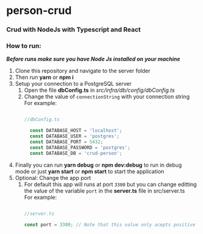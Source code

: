# person-crud
### Crud with NodeJs with Typescript and React



### How to run:

***Before runs make sure you have Node Js installed on your machine***

1. Clone this repository and navigate to the server folder
2. Then run __yarn__ or __npm i__
3. Setup your connection to a PostgreSQL server  
    1. Open the file **dbConfig.ts** in _src/infra/db/config/dbConfig.ts_
    2. Change the value of `connectionString` with your connection string  
        For example: 
        ```javascript

        //dbConfig.ts
        
          const DATABASE_HOST = 'localhost';
          const DATABASE_USER = 'postgres';
          const DATABASE_PORT = 5432;
          const DATABASE_PASSWORD = 'postgres';
          const DATABASE_DB = 'crud-person';
        
        ```
4. Finally you can run __yarn debug__ or __npm dev:debug__ to run in debug mode or just __yarn start__ or __npm start__ to start the application
5. Optional: Change the app port
    1. For default this app will runs at port `3300` but you can change editting the value of the variable `port` in the **server.ts** file in src/server.ts  
        For example: 
        ```javascript

        //server.ts
        
        const port = 3300; // Note that this value only acepts positive integer numbers
        
        ```


